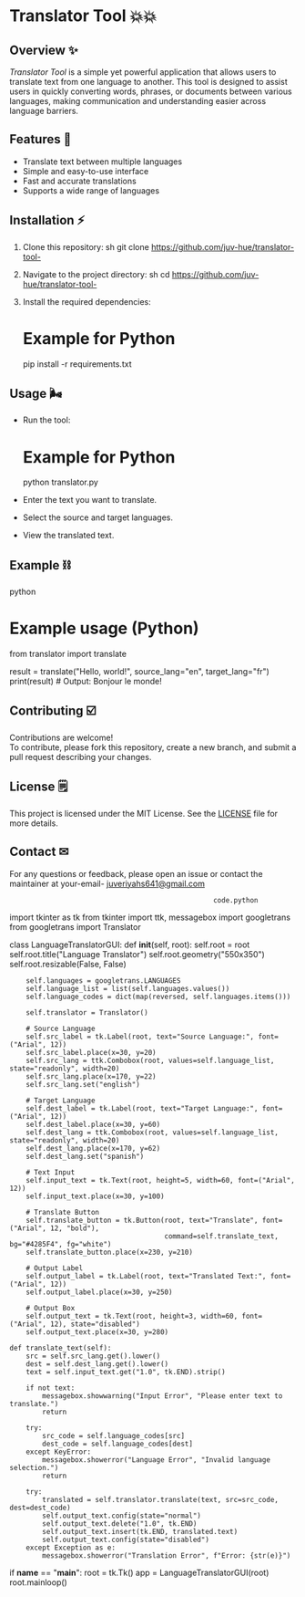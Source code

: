 # Translator Tool 💥💥


## Overview ✨

*Translator Tool* is a simple yet powerful application that allows users to translate text from one language to another.
This tool is designed to assist users in quickly converting words, phrases, or documents between various languages, making communication
and understanding easier across language barriers.

## Features 🌠

- Translate text between multiple languages
- Simple and easy-to-use interface
- Fast and accurate translations
- Supports a wide range of languages

## Installation ⚡

1. Clone this repository:
   sh
   git clone https://github.com/juv-hue/translator-tool-
   
2. Navigate to the project directory:
   sh
   cd https://github.com/juv-hue/translator-tool-
   
3. Install the required dependencies:
   
   # Example for Python
   pip install -r requirements.txt
   

## Usage 🌬️

- Run the tool:
  
  # Example for Python
  python translator.py
  
- Enter the text you want to translate.
- Select the source and target languages.
- View the translated text.

## Example ⛓️

python
# Example usage (Python)
from translator import translate

result = translate("Hello, world!", source_lang="en", target_lang="fr")
print(result)  # Output: Bonjour le monde!


## Contributing ☑️

Contributions are welcome!  
To contribute, please fork this repository, create a new branch, and submit a pull request describing your changes.

## License 🗒️

This project is licensed under the MIT License. See the [LICENSE](LICENSE) file for more details.

## Contact ✉
For any questions or feedback, please open an issue or contact the maintainer at your-email- juveriyahs641@gmail.com

                                                      code.python


import tkinter as tk
from tkinter import ttk, messagebox
import googletrans
from googletrans import Translator

class LanguageTranslatorGUI:
    def __init__(self, root):
        self.root = root
        self.root.title("Language Translator")
        self.root.geometry("550x350")
        self.root.resizable(False, False)

        self.languages = googletrans.LANGUAGES
        self.language_list = list(self.languages.values())
        self.language_codes = dict(map(reversed, self.languages.items()))

        self.translator = Translator()

        # Source Language
        self.src_label = tk.Label(root, text="Source Language:", font=("Arial", 12))
        self.src_label.place(x=30, y=20)
        self.src_lang = ttk.Combobox(root, values=self.language_list, state="readonly", width=20)
        self.src_lang.place(x=170, y=22)
        self.src_lang.set("english")

        # Target Language
        self.dest_label = tk.Label(root, text="Target Language:", font=("Arial", 12))
        self.dest_label.place(x=30, y=60)
        self.dest_lang = ttk.Combobox(root, values=self.language_list, state="readonly", width=20)
        self.dest_lang.place(x=170, y=62)
        self.dest_lang.set("spanish")

        # Text Input
        self.input_text = tk.Text(root, height=5, width=60, font=("Arial", 12))
        self.input_text.place(x=30, y=100)

        # Translate Button
        self.translate_button = tk.Button(root, text="Translate", font=("Arial", 12, "bold"),
                                          command=self.translate_text, bg="#4285F4", fg="white")
        self.translate_button.place(x=230, y=210)

        # Output Label
        self.output_label = tk.Label(root, text="Translated Text:", font=("Arial", 12))
        self.output_label.place(x=30, y=250)

        # Output Box
        self.output_text = tk.Text(root, height=3, width=60, font=("Arial", 12), state="disabled")
        self.output_text.place(x=30, y=280)

    def translate_text(self):
        src = self.src_lang.get().lower()
        dest = self.dest_lang.get().lower()
        text = self.input_text.get("1.0", tk.END).strip()

        if not text:
            messagebox.showwarning("Input Error", "Please enter text to translate.")
            return

        try:
            src_code = self.language_codes[src]
            dest_code = self.language_codes[dest]
        except KeyError:
            messagebox.showerror("Language Error", "Invalid language selection.")
            return

        try:
            translated = self.translator.translate(text, src=src_code, dest=dest_code)
            self.output_text.config(state="normal")
            self.output_text.delete("1.0", tk.END)
            self.output_text.insert(tk.END, translated.text)
            self.output_text.config(state="disabled")
        except Exception as e:
            messagebox.showerror("Translation Error", f"Error: {str(e)}")

if __name__ == "__main__":
    root = tk.Tk()
    app = LanguageTranslatorGUI(root)
    root.mainloop()

